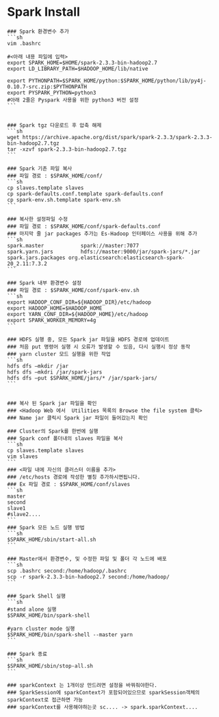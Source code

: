 #  Spark Install

    ### Spark 환경변수 추가
    ```sh
    vim .bashrc
    
    #<아래 내용 파일에 입력>
    export SPARK_HOME=$HOME/spark-2.3.3-bin-hadoop2.7
    export LD_LIBRARY_PATH=$HADOOP_HOME/lib/native
    
    export PYTHONPATH=$SPARK_HOME/python:$SPARK_HOME/python/lib/py4j-0.10.7-src.zip:$PYTHONPATH
    export PYSPARK_PYTHON=python3
    #아래 2줄은 Pyspark 사용을 위한 python3 버전 설정
    ```
    
    
    ### Spark tgz 다운로드 후 압축 해제
    ```sh
    wget https://archive.apache.org/dist/spark/spark-2.3.3/spark-2.3.3-bin-hadoop2.7.tgz
    tar -xzvf spark-2.3.3-bin-hadoop2.7.tgz
    ```
    
    ### Spark 기존 파일 복사
    ### 파일 경로 : $SPARK_HOME/conf/
    ```sh
    cp slaves.template slaves
    cp spark-defaults.conf.template spark-defaults.conf
    cp spark-env.sh.template spark-env.sh
    ```
    
    ### 복사한 설정파일 수정
    ### 파일 경로 : $SPARK_HOME/conf/spark-defaults.conf
    ### 마지막 줄 jar packages 추가는 Es-Hadoop 인터페이스 사용을 위해 추가
    ```sh
    spark.master            spark://master:7077
    spark.yarn.jars         hdfs://master:9000/jar/spark-jars/*.jar
    spark.jars.packages org.elasticsearch:elasticsearch-spark-20_2.11:7.3.2
    ```
    
    ### Spark 내부 환경변수 설정
    ### 파일 경로 : $SPARK_HOME/conf/spark-env.sh
    ```sh
    export HADOOP_CONF_DIR=${HADOOP_DIR}/etc/hadoop
    export HADOOP_HOME=$HADOOP_HOME
    export YARN_CONF_DIR=${HADOOP_HOME}/etc/hadoop
    export SPARK_WORKER_MEMORY=4g
    ```
    
    ### HDFS 실행 중, 모든 Spark jar 파일을 HDFS 경로에 업데이트
    ### 처음 put 명령어 실행 시 오류가 발생할 수 있음, 다시 실행시 정상 동작
    ### yarn cluster 모드 실행을 위한 작업
    ```sh
    hdfs dfs –mkdir /jar
    hdfs dfs –mkdri /jar/spark-jars
    hdfs dfs –put $SPARK_HOME/jars/* /jar/spark-jars/
    ```
    
    
    ### 복사 된 Spark jar 파일을 확인 
    ### <Hadoop Web 에서  Utilities 목록의 Browse the file system 클릭>
    ### Name jar 클릭시 Spark jar 파일이 들어갔는지 확인
    
    ### Cluster의 Spark를 한번에 실행
    ### Spark conf 폴더내의 slaves 파일을 복사
    ```sh
    cp slaves.template slaves
    vim slaves
    ```
    ### <파일 내에 자신의 클러스터 이름을 추가>
    ### /etc/hosts 경로에 작성한 별칭 추가하시면됩니다.
    ### Ex 파일 경로 : $SPARK_HOME/conf/slaves
    ```sh
    master
    second
    slave1
    #slave2....
    ```
    ### Spark 모든 노드 실행 방법
    ```sh
    $SPARK_HOME/sbin/start-all.sh
    ```
    
    ### Master에서 환경변수, 및 수정한 파일 및 폴더 각 노드에 배포
    ```sh
    scp .bashrc second:/home/hadoop/.bashrc
    scp -r spark-2.3.3-bin-hadoop2.7 second:/home/hadoop/
    ```
    
    ### Spark Shell 실행
    ```sh
    #stand alone 실행
    $SPARK_HOME/bin/spark-shell
    
    #yarn cluster mode 실행
    $SPARK_HOME/bin/spark-shell --master yarn
    ```
    
    ### Spark 종료
    ```sh
    $SPARK_HOME/sbin/stop-all.sh
    ```
    
    ### sparkContext 는 1개이상 만드려면 설정을 바꿔줘야한다.
    ### SparkSession에 sparkContext가 포함되어있으므로 sparkSession객체의 sparkContext로 접근하면 가능
    ### sparkContext를 사용해야하는곳 sc.... -> spark.sparkContext....
    
